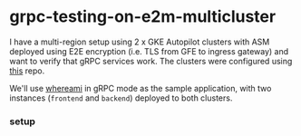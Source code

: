 # grpc-testing-on-e2m-multicluster

I have a multi-region setup using 2 x GKE Autopilot clusters with ASM deployed using E2E encryption (i.e. TLS from GFE to ingress gateway) and want to verify that gRPC services work. The clusters were configured using [this](https://github.com/theemadnes/multi-cluster-gateway-asm-01) repo.

We'll use [whereami](https://github.com/GoogleCloudPlatform/kubernetes-engine-samples/tree/main/whereami) in gRPC mode as the sample application, with two instances (`frontend` and `backend`) deployed to both clusters.

### setup

